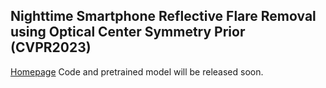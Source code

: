 ## Nighttime Smartphone Reflective Flare Removal using Optical Center Symmetry Prior (CVPR2023)
[Homepage](https://ykdai.github.io/projects/BracketFlare)
Code and pretrained model will be released soon.
